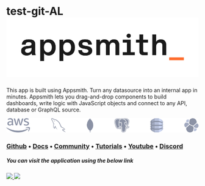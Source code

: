 # test-git-AL![](https://raw.githubusercontent.com/appsmithorg/appsmith/release/static/appsmith_logo_primary.png)

This app is built using Appsmith. Turn any datasource into an internal app in minutes. Appsmith lets you drag-and-drop components to build dashboards, write logic with JavaScript objects and connect to any API, database or GraphQL source.

![](https://raw.githubusercontent.com/appsmithorg/appsmith/release/static/images/integrations.png)

### [Github](https://github.com/appsmithorg/appsmith) • [Docs](https://docs.appsmith.com/?utm_source=github&utm_medium=social&utm_content=appsmith_docs&utm_campaign=null&utm_term=appsmith_docs) • [Community](https://community.appsmith.com/) • [Tutorials](https://github.com/appsmithorg/appsmith/tree/update/readme#tutorials) • [Youtube](https://www.youtube.com/appsmith) • [Discord](https://discord.gg/rBTTVJp)

##### You can visit the application using the below link

###### [![](https://assets.appsmith.com/git-sync/Buttons.svg) ](https://ce-23096.dp.appsmith.com/applications/645b8f9630b6f2310f4d6546/pages/645b8f9630b6f2310f4d6549) [![](https://assets.appsmith.com/git-sync/Buttons2.svg)](https://ce-23096.dp.appsmith.com/applications/645b8f9630b6f2310f4d6546/pages/645b8f9630b6f2310f4d6549/edit)
